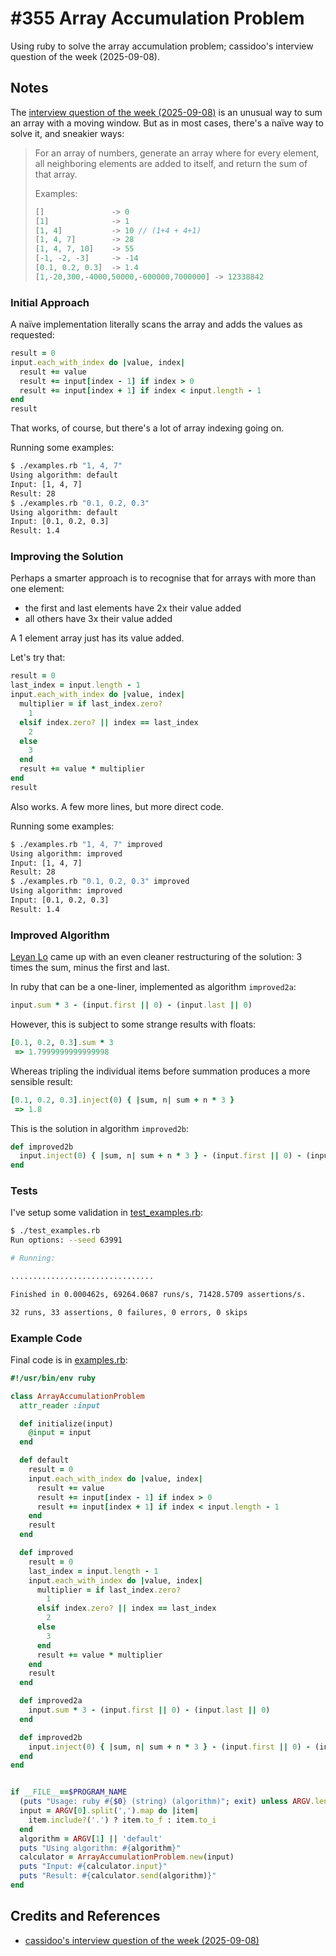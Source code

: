 # #355 Array Accumulation Problem

Using ruby to solve the array accumulation problem; cassidoo's interview question of the week (2025-09-08).

## Notes

The [interview question of the week (2025-09-08)](https://buttondown.com/cassidoo/archive/lifes-too-short-to-be-a-pushover-kelly-clarkson/)
is an unusual way to sum an array with a moving window. But as in most cases, there's a naïve way to solve it, and sneakier ways:

> For an array of numbers, generate an array where for every element, all neighboring elements are added to itself, and return the sum of that array.
>
> Examples:
>
> ```js
> []               -> 0
> [1]              -> 1
> [1, 4]           -> 10 // (1+4 + 4+1)
> [1, 4, 7]        -> 28
> [1, 4, 7, 10]    -> 55
> [-1, -2, -3]     -> -14
> [0.1, 0.2, 0.3]  -> 1.4
> [1,-20,300,-4000,50000,-600000,7000000] -> 12338842
> ```

### Initial Approach

A naïve implementation literally scans the array and adds the values as requested:

```ruby
result = 0
input.each_with_index do |value, index|
  result += value
  result += input[index - 1] if index > 0
  result += input[index + 1] if index < input.length - 1
end
result
```

That works, of course, but there's a lot of array indexing going on.

Running some examples:

```sh
$ ./examples.rb "1, 4, 7"
Using algorithm: default
Input: [1, 4, 7]
Result: 28
$ ./examples.rb "0.1, 0.2, 0.3"
Using algorithm: default
Input: [0.1, 0.2, 0.3]
Result: 1.4
```

### Improving the Solution

Perhaps a smarter approach is to recognise that for arrays with more than one element:

* the first and last elements have 2x their value added
* all others have 3x their value added

A 1 element array just has its value added.

Let's try that:

```ruby
result = 0
last_index = input.length - 1
input.each_with_index do |value, index|
  multiplier = if last_index.zero?
    1
  elsif index.zero? || index == last_index
    2
  else
    3
  end
  result += value * multiplier
end
result
```

Also works. A few more lines, but more direct code.

Running some examples:

```sh
$ ./examples.rb "1, 4, 7" improved
Using algorithm: improved
Input: [1, 4, 7]
Result: 28
$ ./examples.rb "0.1, 0.2, 0.3" improved
Using algorithm: improved
Input: [0.1, 0.2, 0.3]
Result: 1.4
```

### Improved Algorithm

[Leyan Lo](https://bsky.app/profile/leyanlo.bsky.social/post/3lymgivx7i22p)
came up with an even cleaner restructuring of the solution: 3 times the sum, minus the first and last.

In ruby that can be a one-liner, implemented as algorithm `improved2a`:

```ruby
input.sum * 3 - (input.first || 0) - (input.last || 0)
```

However, this is subject to some strange results with floats:

```ruby
[0.1, 0.2, 0.3].sum * 3
 => 1.7999999999999998
```

Whereas tripling the individual items before summation produces a more sensible result:

```ruby
[0.1, 0.2, 0.3].inject(0) { |sum, n| sum + n * 3 }
 => 1.8
```

This is the solution in algorithm `improved2b`:

```ruby
def improved2b
  input.inject(0) { |sum, n| sum + n * 3 } - (input.first || 0) - (input.last || 0)
end
```

### Tests

I've setup some validation in [test_examples.rb](./test_examples.rb):

```sh
$ ./test_examples.rb
Run options: --seed 63991

# Running:

................................

Finished in 0.000462s, 69264.0687 runs/s, 71428.5709 assertions/s.

32 runs, 33 assertions, 0 failures, 0 errors, 0 skips
```

### Example Code

Final code is in [examples.rb](./examples.rb):

```ruby
#!/usr/bin/env ruby

class ArrayAccumulationProblem
  attr_reader :input

  def initialize(input)
    @input = input
  end

  def default
    result = 0
    input.each_with_index do |value, index|
      result += value
      result += input[index - 1] if index > 0
      result += input[index + 1] if index < input.length - 1
    end
    result
  end

  def improved
    result = 0
    last_index = input.length - 1
    input.each_with_index do |value, index|
      multiplier = if last_index.zero?
        1
      elsif index.zero? || index == last_index
        2
      else
        3
      end
      result += value * multiplier
    end
    result
  end

  def improved2a
    input.sum * 3 - (input.first || 0) - (input.last || 0)
  end

  def improved2b
    input.inject(0) { |sum, n| sum + n * 3 } - (input.first || 0) - (input.last || 0)
  end
end


if __FILE__==$PROGRAM_NAME
  (puts "Usage: ruby #{$0} (string) (algorithm)"; exit) unless ARGV.length > 0
  input = ARGV[0].split(',').map do |item|
    item.include?('.') ? item.to_f : item.to_i
  end
  algorithm = ARGV[1] || 'default'
  puts "Using algorithm: #{algorithm}"
  calculator = ArrayAccumulationProblem.new(input)
  puts "Input: #{calculator.input}"
  puts "Result: #{calculator.send(algorithm)}"
end
```

## Credits and References

* [cassidoo's interview question of the week (2025-09-08)](https://buttondown.com/cassidoo/archive/lifes-too-short-to-be-a-pushover-kelly-clarkson/)
